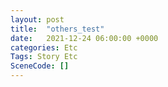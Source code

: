 ```yaml
---
layout: post
title:  "others_test"
date:   2021-12-24 06:00:00 +0000
categories: Etc
Tags: Story Etc
SceneCode: []
---
```

